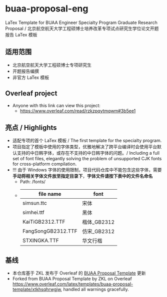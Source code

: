 # buaa-proposal-eng

LaTex Template for BUAA Engineer Specialty Program Graduate Research Proposal / 北京航空航天大学工程硕博士培养改革专项试点研究生学位论文开题报告 LaTex 模板

## 适用范围

- 北京航空航天大学工程硕博士专项研究生
- 开题报告编撰
- 非官方 LaTex 模板

## Overleaf project

- Anyone with this link can view this project:
  - https://www.overleaf.com/read/rzkzpqytmqwm#3b5ee1

## 亮点 / Highlights

- 适配专项的首个 LaTex 模板 / The first template for the specialty program.
- 项目指定了模板中使用的字体类型，优雅地解决了跨平台编译时会使用平台默认支持的中日韩字体，或存在不支持的中日韩字体的问题。/ Including a full set of font files, elegantly solving the problem of unsupported CJK fonts for cross-platform compilation.
- !!! 由于 Windows 字体的使用限制，项目代码仓库中不能包含这些字体，需要**手动将相关字体文件放至指定目录下**，**字体文件请按下表中的文件名命名**
  - Path: /fonts/
  - | file name          | font         |
    | ------------------ | ------------ |
    | simsun.ttc         | 宋体         |
    | simhei.ttf         | 黑体         |
    | KaiTiGB2312.TTF    | 楷体\_GB2312 |
    | FangSongGB2312.TTF | 仿宋\_GB2312 |
    | STXINGKA.TTF       | 华文行楷     |

## 基线

- 本仓库基于 ZKL 发布于 Overleaf 的 [BUAA Proposal Template](https://www.overleaf.com/latex/templates/buaa-proposal-template/xtkhsqhrwgjw) 更新
- Forked from BUAA Proposal Template by ZKL on Overleaf https://www.overleaf.com/latex/templates/buaa-proposal-template/xtkhsqhrwgjw, handled all warnings gracefully.
